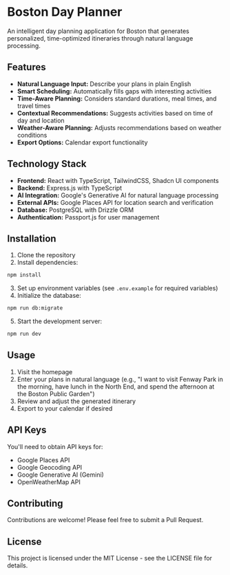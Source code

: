 # Boston Day Planner

An intelligent day planning application for Boston that generates personalized, time-optimized itineraries through natural language processing.

## Features

- **Natural Language Input:** Describe your plans in plain English
- **Smart Scheduling:** Automatically fills gaps with interesting activities
- **Time-Aware Planning:** Considers standard durations, meal times, and travel times
- **Contextual Recommendations:** Suggests activities based on time of day and location
- **Weather-Aware Planning:** Adjusts recommendations based on weather conditions
- **Export Options:** Calendar export functionality

## Technology Stack

- **Frontend:** React with TypeScript, TailwindCSS, Shadcn UI components
- **Backend:** Express.js with TypeScript
- **AI Integration:** Google's Generative AI for natural language processing
- **External APIs:** Google Places API for location search and verification
- **Database:** PostgreSQL with Drizzle ORM
- **Authentication:** Passport.js for user management

## Installation

1. Clone the repository
2. Install dependencies:
```bash
npm install
```
3. Set up environment variables (see `.env.example` for required variables)
4. Initialize the database:
```bash
npm run db:migrate
```
5. Start the development server:
```bash
npm run dev
```

## Usage

1. Visit the homepage
2. Enter your plans in natural language (e.g., "I want to visit Fenway Park in the morning, have lunch in the North End, and spend the afternoon at the Boston Public Garden")
3. Review and adjust the generated itinerary
4. Export to your calendar if desired

## API Keys

You'll need to obtain API keys for:
- Google Places API
- Google Geocoding API
- Google Generative AI (Gemini)
- OpenWeatherMap API

## Contributing

Contributions are welcome! Please feel free to submit a Pull Request.

## License

This project is licensed under the MIT License - see the LICENSE file for details.
